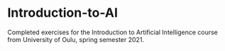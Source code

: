 # Introduction-to-AI
Completed exercises for the Introduction to Artificial Intelligence course from University of Oulu, spring semester 2021.
